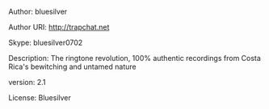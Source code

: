 Author: bluesilver

Author URI: http://trapchat.net

Skype: bluesilver0702

Description: The ringtone revolution,  100% authentic recordings from Costa Rica's bewitching and untamed nature

version: 2.1 

License: Bluesilver
